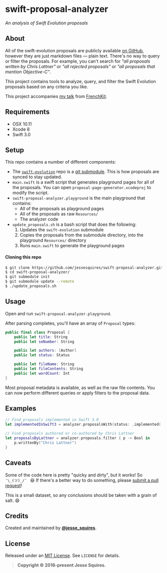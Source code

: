 # swift-proposal-analyzer

*An analysis of Swift Evolution proposals*

## About

All of the swift-evolution proposals are publicly available [on GitHub](https://github.com/apple/swift-evolution), however they are just markdown files — plain text. There's no way to query or filter the proposals. For example, you can't search for *"all proposals written by Chris Lattner"* or *"all rejected proposals"* or *"all proposals that mention Objective-C"*.

This project contains tools to analyze, query, and filter the Swift Evolution proposals based on any criteria you like. 

This project accompanies [my talk](https://speakerdeck.com/jessesquires/140-proposals-in-30-minutes) from [FrenchKit](http://frenchkit.fr).

## Requirements

- OSX 10.11
- Xcode 8
- Swift 3.0

## Setup

This repo contains a number of different components:

- The [`swift-evolution`](https://github.com/apple/swift-evolution) repo is a [git submodule](https://git-scm.com/book/en/v2/Git-Tools-Submodules). This is how proposals are synced to stay updated.
- `main.swift` is a swift script that generates playground pages for all of the proposals. You can open `proposal-page-generator.xcodeproj` to modify the script.
- `swift-proposal-analyzer.playground` is the main playground that contains:
    - All of the proposals as playground pages 
    - All of the proposals as raw `Resources/`
    - The analyzer code
- `update_proposals.sh` is a bash script that does the following:
    1.  Updates the `swift-evolution` submodule
    2.  Copies the proposals from the submodule directory, into the playground `Resources/` directory
    2.  Runs `main.swift` to generate the playground pages

#### Cloning this repo

```bash
$ git clone https://github.com/jessesquires/swift-proposal-analyzer.git
$ cd swift-proposal-analyzer/
$ git submodule init
$ git submodule update --remote
$ ./update_proposals.sh
```

## Usage

Open and run `swift-proposal-analyzer.playground`.

After parsing completes, you'll have an array of `Proposal` types:

```swift
public final class Proposal {
    public let title: String
    public let seNumber: String

    public let authors: [Author]
    public let status: Status

    public let fileName: String
    public let fileContents: String
    public let wordCount: Int
}
```

Most proposal metadata is available, as well as the raw file contents. You can now perform different queries or apply filters to the proposal data.

## Examples

```swift
// Find proposals implemented in Swift 3.0
let implementedInSwift3 = analyzer.proposalsWith(status: .implemented(.v3_0))
```

```swift
// Find proposals authored or co-authored by Chris Lattner
let proposalsByLattner = analyzer.proposals.filter { p -> Bool in
    p.writtenBy("Chris Lattner")
}
```

## Caveats

Some of the code here is pretty "quicky and dirty", but it works! So `¯\_(ツ)_/¯ ` :laughing: If there's a better way to do something, please [submit a pull request](https://github.com/jessesquires/swift-proposal-analyzer/pulls)!

This is a small dataset, so any conclusions should be taken with a grain of salt. :smile:

## Credits

Created and maintained by [**@jesse_squires**](https://twitter.com/jesse_squires).

## License

Released under an [MIT License](http://opensource.org/licenses/MIT). See `LICENSE` for details.

>**Copyright &copy; 2016-present Jesse Squires.**
